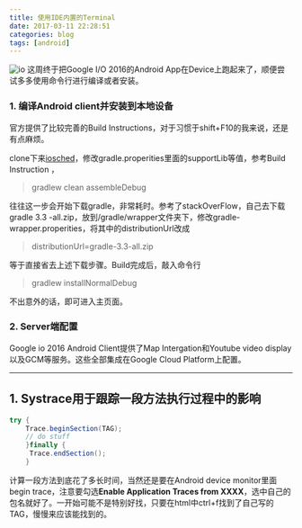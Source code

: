```yaml
---
title: 使用IDE内置的Terminal
date: 2017-03-11 22:28:51
categories: blog
tags: [android]
---
```



![io](http://odzl05jxx.bkt.clouddn.com/device-2017-03-11-222239.png?imageView2/2/w/600)
这周终于把Google I/O 2016的Android App在Device上跑起来了，顺便尝试多多使用命令行进行编译或者安装。

<!-- more -->


### 1. 编译Android client并安装到本地设备
官方提供了比较完善的Build Instructions，对于习惯于shift+F10的我来说，还是有点麻烦。

clone下来[iosched](https://github.com/google/iosched)，修改gradle.properities里面的supportLib等值，参考Build Instruction ，

> gradlew clean assembleDebug


往往这一步会开始下载gradle，非常耗时。参考了stackOverFlow，自己去下载gradle 3.3 -all.zip，放到/gradle/wrapper文件夹下，修改gradle-wrapper.properities，将其中的distributionUrl改成


> distributionUrl=gradle-3.3-all.zip

等于直接省去上述下载步骤。Build完成后，敲入命令行

>gradlew installNormalDebug

不出意外的话，即可进入主页面。

### 2. Server端配置
Google io 2016 Android Client提供了Map Intergation和Youtube video display以及GCM等服务。这些全部集成在Google Cloud Platform上配置。


--------------------------------------------------------------------



## 1. Systrace用于跟踪一段方法执行过程中的影响
```java
try {
    Trace.beginSection(TAG);
    // do stuff
    }finally {
     Trace.endSection();
    }
```
计算一段方法到底花了多长时间，当然还是要在Android device monitor里面begin trace，注意要勾选**Enable Application Traces from XXXX**，选中自己的包名就好了。一开始可能不是特别好找，只要在html中ctrl+f找到了自己写的TAG，慢慢来应该能找到的。
